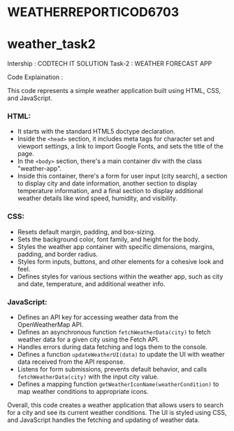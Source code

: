 # WEATHERREPORTICOD6703
# weather_task2

Intership : CODTECH IT SOLUTION
Task-2 : WEATHER FORECAST APP

Code Explaination :

This code represents a simple weather application built using HTML, CSS, and JavaScript. 
### HTML:
- It starts with the standard HTML5 doctype declaration.
- Inside the `<head>` section, it includes meta tags for character set and viewport settings, a link to import Google Fonts, and sets the title of the page.
- In the `<body>` section, there's a main container div with the class "weather-app".
- Inside this container, there's a form for user input (city search), a section to display city and date information, another section to display temperature information, and a final section to display additional weather details like wind speed, humidity, and visibility.

### CSS:
- Resets default margin, padding, and box-sizing.
- Sets the background color, font family, and height for the body.
- Styles the weather app container with specific dimensions, margins, padding, and border radius.
- Styles form inputs, buttons, and other elements for a cohesive look and feel.
- Defines styles for various sections within the weather app, such as city and date, temperature, and additional weather info.

### JavaScript:
- Defines an API key for accessing weather data from the OpenWeatherMap API.
- Defines an asynchronous function `fetchWeatherData(city)` to fetch weather data for a given city using the Fetch API.
- Handles errors during data fetching and logs them to the console.
- Defines a function `updateWeatherUI(data)` to update the UI with weather data received from the API response.
- Listens for form submissions, prevents default behavior, and calls `fetchWeatherData(city)` with the input city value.
- Defines a mapping function `getWeatherIconName(weatherCondition)` to map weather conditions to appropriate icons.

Overall, this code creates a weather application that allows users to search for a city and see its current weather conditions. The UI is styled using CSS, and JavaScript handles the fetching and updating of weather data.
